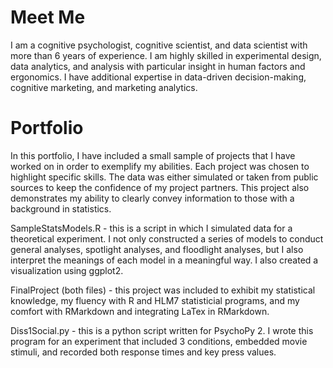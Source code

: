 # Meet Me
I am a cognitive psychologist, cognitive scientist, and data scientist with more than 6 years of experience. I am highly skilled in experimental design, data analytics, and analysis with particular insight in human factors and ergonomics. I have additional expertise in data-driven decision-making, cognitive marketing, and marketing analytics.

# Portfolio
In this portfolio, I have included a small sample of projects that I have worked on in order to exemplify my abilities. Each project was chosen to highlight specific skills. The data was either simulated or taken from public sources to keep the confidence of my project partners. This project also demonstrates my ability to clearly convey information to those with a background in statistics. 

SampleStatsModels.R - this is a script in which I simulated data for a theoretical experiment. I not only constructed a series of models to conduct general analyses, spotlight analyses, and floodlight analyses, but I also interpret the meanings of each model in a meaningful way. I also created a visualization using ggplot2.
 
FinalProject (both files) - this project was included to exhibit my statistical knowledge, my fluency with R and HLM7 statisticial programs, and my comfort with RMarkdown and integrating LaTex in RMarkdown.  

Diss1Social.py - this is a python script written for PsychoPy 2. I wrote this program for an experiment that included 3 conditions, embedded movie stimuli, and recorded both response times and key press values.

